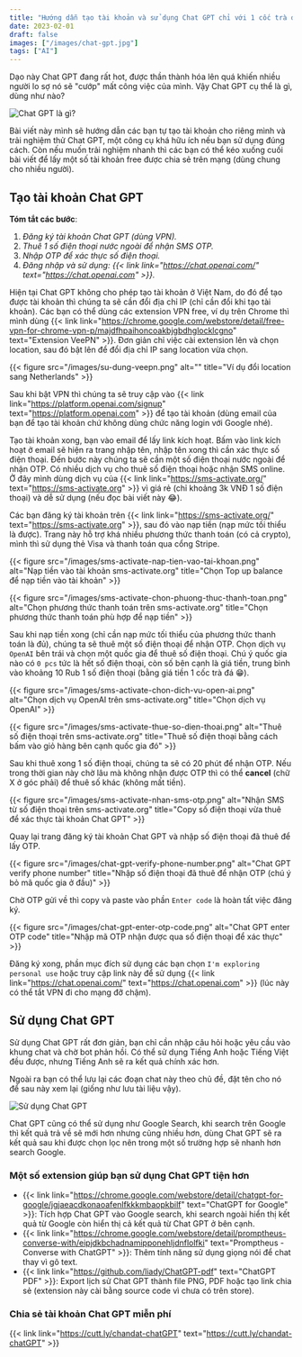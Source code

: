 ```yaml
---
title: "Hướng dẫn tạo tài khoản và sử dụng Chat GPT chỉ với 1 cốc trà đá"
date: 2023-02-01
draft: false
images: ["/images/chat-gpt.jpg"]
tags: ["AI"]
---
```


Dạo này Chat GPT đang rất hot, được thần thành hóa lên quá khiến nhiều người lo sợ nó sẽ "cướp" mất công việc của mình. Vậy Chat GPT cụ thể là gì, dùng như nào?

![Chat GPT là gì?](/images/chat-gpt-la-gi.png)

Bài viết này mình sẽ hướng dẫn các bạn tự tạo tài khoản cho riêng mình và trải nghiệm thử Chat GPT, một công cụ khá hữu ích nếu bạn sử dụng đúng cách. Còn nếu muốn trải nghiệm nhanh thì các bạn có thể kéo xuống cuối bài viết để lấy một số tài khoản free được chia sẻ trên mạng (dùng chung cho nhiều người).

## Tạo tài khoản Chat GPT

**Tóm tắt các bước**:
1. *Đăng ký tài khoản Chat GPT (dùng VPN).*
2. *Thuê 1 số điện thoại nước ngoài để nhận SMS OTP.*
3. *Nhập OTP để xác thực số điện thoại.*
4. *Đăng nhập và sử dụng: {{< link link="https://chat.openai.com/" text="https://chat.openai.com" >}}.*

Hiện tại Chat GPT không cho phép tạo tài khoản ở Việt Nam, do đó để tạo được tài khoản thì chúng ta sẽ cần đổi địa chỉ IP (chỉ cần đổi khi tạo tài khoản). Các bạn có thể dùng các extension VPN free, ví dụ trên Chrome thì mình dùng {{< link link="https://chrome.google.com/webstore/detail/free-vpn-for-chrome-vpn-p/majdfhpaihoncoakbjgbdhglocklcgno" text="Extension VeePN" >}}. Đơn giản chỉ việc cài extension lên và chọn location, sau đó bật lên để đổi địa chỉ IP sang location vừa chọn.

{{< figure src="/images/su-dung-veepn.png" alt="" title="Ví dụ đổi location sang Netherlands" >}}

Sau khi bật VPN thì chúng ta sẽ truy cập vào {{< link link="https://platform.openai.com/signup" text="https://platform.openai.com" >}} để tạo tài khoản (dùng email của bạn để tạo tài khoản chứ không dùng chức năng login với Google nhé).

Tạo tài khoản xong, bạn vào email để lấy link kích hoạt. Bấm vào link kích hoạt ở email sẽ hiện ra trang nhập tên, nhập tên xong thì cần xác thực số điện thoại. Đến bước này chúng ta sẽ cần một số điện thoại nước ngoài để nhận OTP. Có nhiều dịch vụ cho thuê số điện thoại hoặc nhận SMS online. Ở đây mình dùng dịch vụ của {{< link link="https://sms-activate.org/" text="https://sms-activate.org" >}} vì giá rẻ (chỉ khoảng 3k VNĐ 1 số điện thoại) và dễ sử dụng (nếu đọc bài viết này 😂).

Các bạn đăng ký tài khoản trên {{< link link="https://sms-activate.org/" text="https://sms-activate.org" >}}, sau đó vào nạp tiền (nạp mức tối thiểu là được). Trang này hỗ trợ khá nhiều phương thức thanh toán (có cả crypto), mình thì sử dụng thẻ Visa và thanh toán qua cổng Stripe.

{{< figure src="/images/sms-activate-nap-tien-vao-tai-khoan.png" alt="Nạp tiền vào tài khoản sms-activate.org" title="Chọn Top up balance để nạp tiền vào tài khoản" >}}

{{< figure src="/images/sms-activate-chon-phuong-thuc-thanh-toan.png" alt="Chọn phương thức thanh toán trên sms-activate.org" title="Chọn phương thức thanh toán phù hợp để nạp tiền" >}}

Sau khi nạp tiền xong (chỉ cần nạp mức tối thiểu của phương thức thanh toán là đủ), chúng ta sẽ thuê một số điện thoại để nhận OTP. Chọn dịch vụ `OpenAI` bên trái và chọn một quốc gia để thuê số điện thoại. Chú ý quốc gia nào có `0 pcs` tức là hết số điện thoại, còn số bên cạnh là giá tiền, trung bình vào khoảng 10 Rub 1 số điện thoại (bằng giá tiền 1 cốc trà đá 😁).

{{< figure src="/images/sms-activate-chon-dich-vu-open-ai.png" alt="Chọn dịch vụ OpenAI trên sms-activate.org" title="Chọn dịch vụ OpenAI" >}}

{{< figure src="/images/sms-activate-thue-so-dien-thoai.png" alt="Thuê số điện thoại trên sms-activate.org" title="Thuê số điện thoại bằng cách bấm vào giỏ hàng bên cạnh quốc gia đó" >}}

Sau khi thuê xong 1 số điện thoại, chúng ta sẽ có 20 phút để nhận OTP. Nếu trong thời gian này chờ lâu mà không nhận được OTP thì có thể **cancel** (chữ X ở góc phải) để thuê số khác (không mất tiền).

{{< figure src="/images/sms-activate-nhan-sms-otp.png" alt="Nhận SMS từ số điện thoại trên sms-activate.org" title="Copy số điện thoại vừa thuê để xác thực tài khoản Chat GPT" >}}

Quay lại trang đăng ký tài khoản Chat GPT và nhập số điện thoại đã thuê để lấy OTP. 

{{< figure src="/images/chat-gpt-verify-phone-number.png" alt="Chat GPT verify phone number" title="Nhập số điện thoại đã thuê để nhận OTP (chú ý bỏ mã quốc gia ở đầu)" >}}

Chờ OTP gửi về thì copy và paste vào phần `Enter code` là hoàn tất việc đăng ký.

{{< figure src="/images/chat-gpt-enter-otp-code.png" alt="Chat GPT enter OTP code" title="Nhập mã OTP nhận được qua số điện thoại để xác thực" >}}

Đăng ký xong, phần mục đích sử dụng các bạn chọn `I'm exploring personal use` hoặc truy cập link này để sử dụng {{< link link="https://chat.openai.com/" text="https://chat.openai.com" >}} (lúc này có thể tắt VPN đi cho mạng đỡ chậm).

## Sử dụng Chat GPT

Sử dụng Chat GPT rất đơn giản, bạn chỉ cần nhập câu hỏi hoặc yêu cầu vào khung chat và chờ bot phản hồi. Có thể sử dụng Tiếng Anh hoặc Tiếng Việt đều được, nhưng Tiếng Anh sẽ ra kết quả chính xác hơn.

Ngoài ra bạn có thể lưu lại các đoạn chat này theo chủ đề, đặt tên cho nó để sau này xem lại (giống như lưu tài liệu vậy).

![Sử dụng Chat GPT](/images/su-dung-chat-gpt.png)

Chat GPT cũng có thể sử dụng như Google Search, khi search trên Google thì kết quả trả về sẽ mới hơn nhưng cũng nhiều hơn, dùng Chat GPT sẽ ra kết quả sau khi được chọn lọc nên trong một số trường hợp sẽ nhanh hơn search Google.

### Một số extension giúp bạn sử dụng Chat GPT tiện hơn

- {{< link link="https://chrome.google.com/webstore/detail/chatgpt-for-google/jgjaeacdkonaoafenlfkkkmbaopkbilf" text="ChatGPT for Google" >}}: Tích hợp Chat GPT vào Google search, khi search ngoài hiển thị kết quả từ Google còn hiển thị cả kết quả từ Chat GPT ở bên cạnh.
- {{< link link="https://chrome.google.com/webstore/detail/promptheus-converse-with/eipjdkbchadnamipponehljdnflolfki" text="Promptheus - Converse with ChatGPT" >}}: Thêm tính năng sử dụng giọng nói để chat thay vì gõ text.
- {{< link link="https://github.com/liady/ChatGPT-pdf" text="ChatGPT PDF" >}}: Export lịch sử Chat GPT thành file PNG, PDF hoặc tạo link chia sẻ (extension này cài bằng source code vì chưa có trên store).

### Chia sẻ tài khoản Chat GPT miễn phí

{{< link link="https://cutt.ly/chandat-chatGPT" text="https://cutt.ly/chandat-chatGPT" >}}
